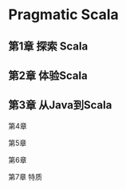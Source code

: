 # Pragmatic Scala #

## 第1章 探索 Scala ##



## 第2章 体验Scala ##



## 第3章 从Java到Scala ##

第4章

第5章

第6章

第7章 特质